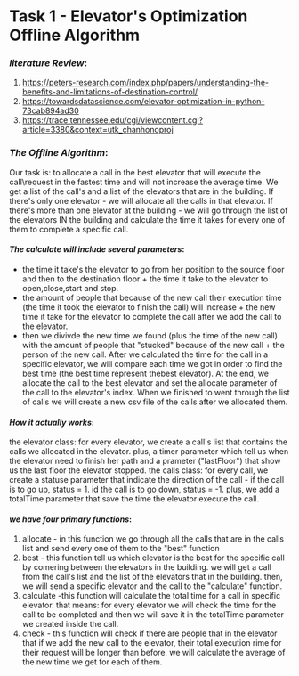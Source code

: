 # Task 1 - Elevator's Optimization Offline Algorithm 
### _literature Review_:
  1. https://peters-research.com/index.php/papers/understanding-the-benefits-and-limitations-of-destination-control/
  2. https://towardsdatascience.com/elevator-optimization-in-python-73cab894ad30
  3. https://trace.tennessee.edu/cgi/viewcontent.cgi?article=3380&context=utk_chanhonoproj

### _The Offline Algorithm_:
Our task is: to allocate a call in the best elevator that will execute the call\request in the fastest time and will not increase the average time.
We get a list of the call's and a list of the elevators that are in the building.
If there's only one elevator - we will allocate all the calls in that elevator.
If there's more than one elevator at the building - we will go through the list of the elevators IN the building and calculate the time it takes for every one of them to complete a specific call. 

#### _The calculate will include several parameters_: 
- the time it take's the elevator to go from her position to the source floor and then to the destination floor + the time it take to the elevator to open,close,start and stop. 
- the amount of people that because of the new call their execution time (the time it took the elevator to finish the call) will increase + the new time it take for the elevator to complete the call after we add the call to the elevator.
- then we divivde the new time we found (plus the time of the new call) with the amount of people that "stucked" because of the new call + the person of the new call.
After we calculated the time for the call in a specific elevator, we will compare each time we got in order to find the best time (the best time represent thebest elevator).
At the end, we allocate the call to the best elevator and set the allocate parameter of the call to the elevator's index.
When we finished to went through the list of calls we will create a new csv file of the calls after we allocated them.

#### _How it actually works_:
the elevator class: for every elevator, we create a call's list that contains the calls we allocated in the elevator. plus, a timer parameter which tell us when the elevator need to finish her path and a prameter ("lastFloor") that show us the last floor the elevator stopped.
the calls class: for every call, we create a statuse parameter that indicate the direction of the call - if the call is to go up, status = 1. id the call is to go down, status = -1. 
plus, we add a totalTime parameter that save the time the elevator execute the call. 

#### _we have four primary functions_:
1. allocate - in this function we go through all the calls that are in the calls list and send every one of them to the "best" function
2. best - this function tell us which elevator is the best for the specific call by comering between the elevators in the building.
we will get a call from the call's list and the list of the elevators that in the building. then, we will send a specific elevator and the call to the "calculate" function.
3. calculate -this function will calculate the total time for a call in specific elevator.
that means: for every elevator we will check the time for the call to be completed and then we will save it in the totalTime parameter we created inside the call.
4. check - this function will check if there are people that in the elevator that if we add the new call to the elevator, their total execution rime for their request will be longer than before. we will calculate the average of the new time we get for each of them. 


